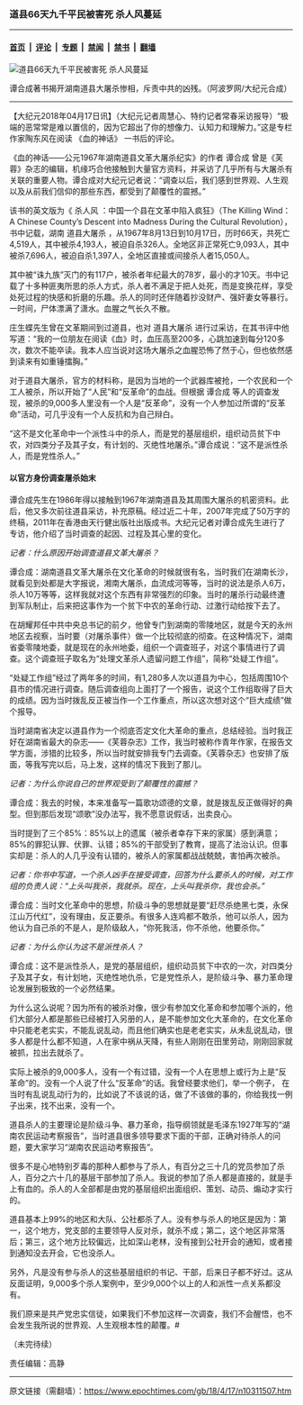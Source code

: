 ### 道县66天九千平民被害死 杀人风蔓延

---

#### [首页](../../../..?n10311507) &nbsp;|&nbsp; [评论](../../../../../epoch-comment?n10311507) &nbsp;|&nbsp; [专题](../../../../../epoch-special?n10311507) &nbsp;|&nbsp; [禁闻](../../../../../epoch-news?n10311507) &nbsp;|&nbsp; [禁书](../../../../../books?n10311507) &nbsp;|&nbsp; [翻墙](https://github.com/gfw-breaker/nogfw/blob/master/README.md?n10311507)


<div><img alt="道县66天九千平民被害死 杀人风蔓延" class="attachment-djy_600_400 size-djy_600_400 wp-post-image" src="https://i.epochtimes.com/assets/uploads/2018/03/Tan-hecheng-talked-about-the-laughter-of-Daoxian-EPT-600x400.jpg"/>
<div class="caption">
 <p>
  谭合成著书揭开湖南道县大屠杀惨相，斥责中共的凶残。（阿波罗网/大纪元合成）
 </p>
</div></div><hr/><div class="post_content" id="artbody" itemprop="articleBody">
 <!-- article content begin -->
 <p>
  【大纪元2018年04月17日讯】（大纪元记者周慧心、特约记者常春采访报导）“极端的恶常常是难以置信的，因为它超出了你的想像力、认知力和理解力。”这是专栏作家陶东风在阅读
  <ok href="https://www.epochtimes.com/gb/tag/%E3%80%8A%E8%A1%80%E7%9A%84%E7%A5%9E%E8%AF%9D%E3%80%8B.html">
   《血的神话》
  </ok>
  一书后的评论。
 </p>
 <p>
  《血的神话——公元1967年湖南道县文革大屠杀纪实》的作者
  <ok href="https://www.epochtimes.com/gb/tag/%E8%B0%AD%E5%90%88%E6%88%90.html">
   谭合成
  </ok>
  曾是《芙蓉》杂志的编辑，机缘巧合他接触到大量官方资料，并采访了几乎所有与大屠杀有关联的重要人物。谭合成对大纪元记者说：“调查以后，我们感到世界观、人生观以及从前我们信仰的那些东西，都受到了颠覆性的震撼。”
 </p>
 <p>
  该书的英文版为《
  <ok href="https://www.epochtimes.com/gb/tag/%E6%9D%80%E4%BA%BA%E9%A3%8E.html">
   杀人风
  </ok>
  ：中国一个县在文革中陷入疯狂》（The Killing Wind：A Chinese County’s Descent into Madness During the Cultural Revolution），书中记载，湖南
  <ok href="https://www.epochtimes.com/gb/tag/%E9%81%93%E5%8E%BF%E5%A4%A7%E5%B1%A0%E6%9D%80.html">
   道县大屠杀
  </ok>
  ，从1967年8月13日到10月17日，历时66天，共死亡4,519人，其中被杀4,193人，被迫自杀326人。全地区非正常死亡9,093人，其中被杀7,696人，被迫自杀1,397人，全地区直接或间接杀人者15,050人。
 </p>
 <p>
  其中被“诛九族”灭门的有117户，被杀者年纪最大的78岁，最小的才10天。书中记载了十多种匪夷所思的杀人方式，杀人者不满足于把人处死，而是变换花样，享受处死过程的快感和折磨的乐趣。杀人的同时还伴随着抄没财产、强奸妻女等暴行。一时间，尸体漂满了潇水。血腥之气长久不散。
 </p>
 <p>
  庄生蝶先生曾在文革期间到过道县，也对
  <ok href="https://www.epochtimes.com/gb/tag/%E9%81%93%E5%8E%BF%E5%A4%A7%E5%B1%A0%E6%9D%80.html">
   道县大屠杀
  </ok>
  进行过采访，在其书评中他写道：“我的一位朋友在阅读《血》时，血压高至200多，心跳加速到每分120多次，数次不能卒读。我本人应当说对这场大屠杀之血腥恐怖了然于心，但也依然感到读来有如重锤擂胸。”
 </p>
 <p>
  对于道县大屠杀，官方的材料称，是因为当地的一个武器库被抢，一个农民和一个工人被杀，所以开始了“人民”和“反革命”的血战。但根据
  <ok href="https://www.epochtimes.com/gb/tag/%E8%B0%AD%E5%90%88%E6%88%90.html">
   谭合成
  </ok>
  等人的调查发现，被杀的9,000多人里没有一个人是“反革命”，没有一个人参加过所谓的“反革命”活动，可几乎没有一个人反抗和为自己辩白。
 </p>
 <p>
  “这不是文化革命中一个派性斗中的杀人，而是党的基层组织，组织动员贫下中农，对四类分子及其子女，有计划的、灭绝性地屠杀。”谭合成说：“这不是派性杀人，而是党性杀人。”
 </p>
 <h4>
  以官方身份调查屠杀始末
 </h4>
 <p>
  谭合成先生在1986年得以接触到1967年湖南道县及其周围大屠杀的机密资料。此后，他又多次前往道县采访，补充原稿。经过近二十年，2007年完成了50万字的终稿，2011年在香港由天行健出版社出版成书。大纪元记者对谭合成先生进行了专访，他介绍了当时调查的起因、过程及其心里的变化。
 </p>
 <p>
  <em>
   记者：什么原因开始调查道县文革大屠杀？
  </em>
 </p>
 <p>
  谭合成：湖南道县文革大屠杀在文化革命的时候就很有名，当时我们在湖南长沙，就看见到处都是大字报说，湘南大屠杀，血流成河等等，当时的说法是杀人6万，杀人10万等等，这样我就对这个东西有非常强烈的印象。当时的屠杀行动最终遭到军队制止，后来把这事作为一个贫下中农的革命行动、过激行动给按下去了。
 </p>
 <p>
  在胡耀邦任中共中央总书记的前夕，他曾专门到湖南的零陵地区，就是今天的永州地区去视察，当时要（对屠杀事件）做一个比较彻底的彻查。在这种情况下，湖南省委零陵地委，就是现在的永州地委，组织一个调查班子，对这个事情进行了调查。这个调查班子取名为“处理文革杀人遗留问题工作组”，简称“处疑工作组”。
 </p>
 <p>
  “处疑工作组”经过了两年多的时间，有1,280多人次以道县为中心，包括周围10个县市的情况进行调查。随后调查组向上面打了一个报告，说这个工作组取得了巨大的成绩。因为当时拨乱反正被当作一个工作重点，所以这次想对这个“巨大成绩”做个报导。
 </p>
 <p>
  当时湖南省决定以道县作为一个彻底否定文化大革命的重点，总结经验。当时我正好在湖南省最大的杂志——《芙蓉杂志》工作，我当时被称作青年作家，在报告文学方面，涉猎的比较多，所以当时就安排我专门去调查。《芙蓉杂志》也安排了版面，等我写完以后，马上发，这样的情况下我到了那儿。
 </p>
 <p>
  <em>
   记者：为什么你说自己的世界观受到了颠覆性的震撼？
  </em>
 </p>
 <p>
  谭合成：我去的时候，本来准备写一篇歌功颂德的文章，就是拨乱反正做得好的典型。但到那后发现“颂歌”没办法写，我不愿意说假话，出卖良心。
 </p>
 <p>
  当时提到了三个85%：85%以上的遗属（被杀者幸存下来的家属）感到满意；85%的罪犯认罪、伏罪、认错；85%的干部受到了教育，提高了法治认识。但事实却是：杀人的人几乎没有认错的，被杀人的家属都战战兢兢，害怕再次被杀。
 </p>
 <p>
  <em>
   记者：你书中写道，一个杀人凶手在接受调查，回答为什么要杀人的时候，对工作组的负责人说：“上头叫我杀，我就杀。现在，上头叫我杀你，我也会杀。”
  </em>
 </p>
 <p>
  谭合成：当时文化革命中的思想，阶级斗争的思想就是要“赶尽杀绝黑七类，永保江山万代红”，没有理由，反正要杀。有很多人连鸡都不敢杀，他可以杀人，因为他认为自己杀的不是人，是阶级敌人，“你死我活，你不杀他，他要杀你。”
 </p>
 <p>
  <em>
   记者：为什么你认为这不是派性杀人？
  </em>
 </p>
 <p>
  谭合成：这不是派性杀人，是党的基层组织，组织动员贫下中农的一次，对四类分子及其子女，有计划地，灭绝性地仇杀，它是党性杀人，是阶级斗争、暴力革命理论发展到极致的一个必然结果。
 </p>
 <p>
  为什么这么说呢？因为所有的被杀对像，很少有参加文化革命和参加哪个派的，他们大部分人都是那些已经被打入另册的人，是不能参加文化大革命的，在文化革命中只能老老实实，不能乱说乱动，而且他们确实也是老老实实，从未乱说乱动，很多人都是什么都不知道，人在家中祸从天降，有些人刚刚在田里劳动，刚刚回家就被抓，拉出去就杀了。
 </p>
 <p>
  实际上被杀的9,000多人，没有一个有过错，没有一个人在思想上或行为上是“反革命”的。没有一个人说了什么“反革命”的话。我曾经要求他们，举一个例子， 在当时有乱说乱动行为的，比如说了不该说的话，做了不该做的事的，你给我找一例子出来，找不出来，没有一个。
 </p>
 <p>
  道县杀人的主要理论是阶级斗争、暴力革命，指导纲领就是毛泽东1927年写的“湖南农民运动考察报告”，当时道县很多领导要求下面的干部，正确对待杀人的问题，要大家学习“湖南农民运动考察报告”。
 </p>
 <p>
  很多不是心地特别歹毒的那种人都参与了杀人，有百分之三十几的党员参加了杀人，百分之六十几的基层干部参加了杀人。我说的参加了杀人都是直接的，就是手上有血的。杀人的人全部都是由党的基层组织出面组织、策划、动员、煽动才实行的。
 </p>
 <p>
  道县基本上99%的地区和大队、公社都杀了人。没有参与杀人的地区是因为：第一，这个地方，党支部的主要领导人反对杀，就杀不成；第二，这个地区非常落后；第三，这个地方比较偏远，比如深山老林，没有接到公社开会的通知，或者接到通知没去开会，它也没杀人。
 </p>
 <p>
  另外，凡是没有参与杀人的这些基层组织的书记、干部，后来日子都不好过。这从反面证明，9,000多个杀人案例中，至少9,000个以上的人和派性一点关系都没有。
 </p>
 <p>
  我们原来是共产党忠实信徒，如果我们不参加这样一次调查，我们不会醒悟，也不会发生我所说的世界观、人生观根本性的颠覆。#
 </p>
 <p>
  （未完待续）
 </p>
 <p>
  责任编辑：高静
 </p>
 <!-- article content end -->
 <div id="below_article_ad">
 </div>
</div>


---

原文链接（需翻墙）：https://www.epochtimes.com/gb/18/4/17/n10311507.htm